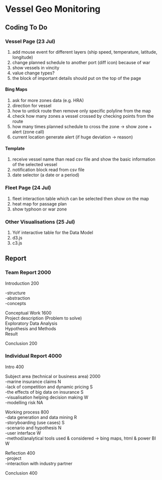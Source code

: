 # Vessel Geo Monitoring

## Coding To Do

### Vessel Page (23 Jul)

1. add mouse event for different layers (ship speed, temperature, latitude, longitude)  
2. change planned schedule to another port (diff icon) because of war  
3. show vessels in vincity  
4. value change types?  
5. the block of important details should put on the top of the page  

#### Bing Maps

1. ask for more zones data (e.g. HRA)  
2. direction for vessel  
3. how to untick route then remove only specific polyline from the map  
4. check how many zones a vessel crossed by checking points from the route  
5. how many times planned schedule to cross the zone -> show zone + alert (zone call)  
6. current location generate alert (if huge deviation -> reason)  

#### Template

1. receive vessel name than read csv file and show the basic information of the selected vessel  
2. notification block read from csv file  
3. date selector (a date or a period)  

### Fleet Page (24 Jul)

1. fleet interaction table which can be selected then show on the map  
2. heat map for passage plan  
3. show typhoon or war zone

### Other Visualisations (25 Jul)

1. YoY interactive table for the Data Model  
2. d3.js  
3. c3.js  

## Report

### Team Report 2000

Introduction 200  

-structure  
-abstraction  
-concepts

Conceptual Work 1600  
Project description (Problem to solve)  
Exploratory Data Analysis  
Hypothesis and Methods  
Result  

Conclusion 200  

### Individual Report 4000

Intro 400  

Subject area (technical or business area) 2000  
  -marine insurance claims N  
  -lack of competition and dynamic pricing S  
  -the effects of big data on insurance S  
  -visualisation helping decision making W   
  -modelling risk  NA
  
Working process 800  
  -data generation and data mining R  
  -storyboarding (use cases) S  
  -scenario and hypothesis N  
  -user interface W  
  -method/analytical tools used & considered -> bing maps, html & power BI W
  
Reflection 400  
  -project  
  -interaction with industry partner  
  
Conclusion 400  
